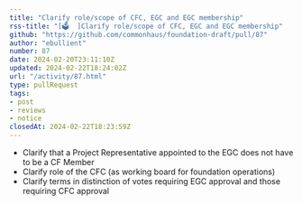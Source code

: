 ```yaml
---
title: "Clarify role/scope of CFC, EGC and EGC membership"
rss-title: "[🗳️  ]Clarify role/scope of CFC, EGC and EGC membership"
github: "https://github.com/commonhaus/foundation-draft/pull/87"
author: "ebullient"
number: 87
date: 2024-02-20T23:11:10Z
updated: 2024-02-22T18:24:02Z
url: "/activity/87.html"
type: pullRequest
tags:
- post
- reviews
- notice
closedAt: 2024-02-22T18:23:59Z
---
```

- Clarify that a Project Representative appointed to the EGC does not have to be a CF Member
- Clarify role of the CFC (as working board for foundation operations)
- Clarify terms in distinction of votes requiring EGC approval and those requiring CFC approval


